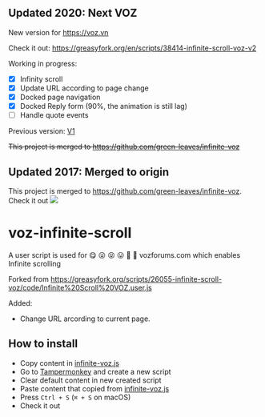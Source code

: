 ## Updated 2020: Next VOZ
New version for https://voz.vn

Check it out: https://greasyfork.org/en/scripts/38414-infinite-scroll-voz-v2

Working in progress:
 - [x] Infinity scroll
 - [x] Update URL according to page change
 - [x] Docked page navigation
 - [x] Docked Reply form (90%, the animation is still lag)
 - [ ] Handle quote events

Previous version: [V1](https://github.com/ReeganExE/voz-infinite-scroll/tree/v1)

~~This project is merged to https://github.com/green-leaves/infinite-voz~~

## Updated 2017: Merged to origin
This project is merged to https://github.com/green-leaves/infinite-voz. Check it out ![](https://vozforums.com/images/smilies/Off/byebye.gif)

# voz-infinite-scroll
A user script is used for 😋 😜 😝 😛 🤑 🤗 vozforums.com which enables Infinite scrolling

Forked from https://greasyfork.org/scripts/26055-infinite-scroll-voz/code/Infinite%20Scroll%20VOZ.user.js

Added:
* Change URL arcording to current page.

## How to install

* Copy content in [infinite-voz.js](https://github.com/ReeganExE/voz-infinite-scroll/raw/master/infinite-voz.js)
* Go to [Tampermonkey](https://www.google.com.vn/search?q=Tampermonkey) and create a new script
* Clear default content in new created script
* Paste content that copied from [infinite-voz.js](https://github.com/ReeganExE/voz-infinite-scroll/raw/master/infinite-voz.js)
* Press `Ctrl + S` (`⌘ + S` on macOS)
* Check it out
